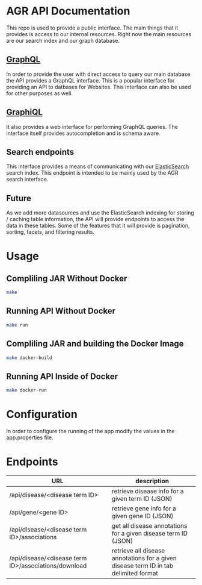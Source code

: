 # AGR API Documentation

This repo is used to provide a public interface. The main things that it provides is access to our internal resources. Right now the main resources are our search index and our graph database.

## [GraphQL](http://graphql.org/learn/)

In order to provide the user with direct access to query our main database the API provides a GraphQL interface. This is a popular interface for providing an API to datbases for Websites. This interface can also be used for other purposes as well.

## [GraphiQL](https://github.com/graphql/graphiql)

It also provides a web interface for performing GraphQL queries. The interface itself provides autocompletion and is schema aware. 

## Search endpoints

This interface provides a means of communicating with our [ElasticSearch](https://info.elastic.co) search index. This endpoint is intended to be mainly used by the AGR search interface.

## Future

As we add more datasources and use the ElasticSearch indexing for storing / caching table information, the API will provide endpoints to access the data in these tables. Some of the features that it will provide is pagination, sorting, facets, and filtering results. 

# Usage

## Compliling JAR Without Docker

```bash
make
```

## Running API Without Docker

```bash
make run
```

## Compliling JAR and building the Docker Image

```bash
make docker-build
```

## Running API Inside of Docker

```bash
make docker-run
```

# Configuration

In order to configure the running of the app modify the values in the app.properties file. 

# Endpoints
| URL | description |
| --- | ----------- |
| /api/disease/\<disease term ID\> | retrieve disease info for a given term ID (JSON) |
| /api/gene/\<gene ID\> | retrieve gene info for a given gene ID (JSON) |
| /api/disease/\<disease term ID\>/associations | get all disease annotations for a given disease term ID (JSON) |
| /api/disease/\<disease term ID\>/associations/download | retrieve all disease annotations for a given disease term ID in tab delimited format |
